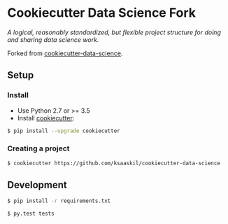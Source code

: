 # Cookiecutter Data Science Fork

_A logical, reasonably standardized, but flexible project structure for doing and sharing data science work._

Forked from [cookiecutter-data-science](http://drivendata.github.io/cookiecutter-data-science/).

## Setup

### Install

 - Use Python 2.7 or >= 3.5
 - Install [cookiecutter](http://cookiecutter.readthedocs.org/en/latest/installation.html):
 
``` bash
$ pip install --upgrade cookiecutter
```


### Creating a project

```bash
$ cookiecutter https://github.com/ksaaskil/cookiecutter-data-science
```
    
## Development   

```bash
$ pip install -r requirements.txt
```

```bash
$ py.test tests
```
